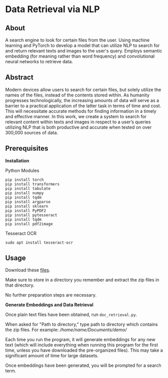 # Data Retrieval via NLP

## About
A search engine to look for certain files from the user.
Using machine learning and PyTorch to develop a model that can utilize NLP to search for and return relevant texts and images to the user's query.
Employs semantic embedding (for meaning rather than word frequency) and convolutional neural networks to retrieve data.

## Abstract
Modern devices allow users to search for certain files, but solely utilize the names of the files, instead of the contents stored within. As humanity progresses technologically, the increasing amounts of data will serve as a barrier to a practical application of the latter task in terms of time and cost. This will necessitate accurate methods for finding information in a timely and effective manner. In this work, we create a system to search for relevant content within texts and images in respect to a user’s queries utilizing NLP that is both productive and accurate when tested on over 300,000 sources of data.

## Prerequisites

**Installation**

Python Modules

```
pip install torch
pip install transformers
pip install tabulate
pip install numpy
pip install tqdm
pip install argparse
pip install sklearn
pip install PyPDF2
pip install pytesseract
pip install tqdm
pip install pdf2image
```

Tesseract OCR

```
sudo apt install tesseract-ocr
```

## Usage

Download these [files](https://www.dropbox.com/sh/4gedwm2sc7ylsxf/AAB798H6sdVW4n9iV5TZWF5Qa?dl=0). 

Make sure to store in a directory you remember and extract the zip files in that directory. 

No further preparation steps are necessary.


**Generate Embeddings and Data Retrieval**

Once plain text files have been obtained, run `doc_retrieval.py`.

When asked for "Path to directory," type path to directory which contains the zip files. 
For example: */home/name/Documents/demo/*

Each time you run the program, it will generate embeddings for any new text (which will include everything when running this program for the first time, unless you have downloaded the pre-organized files). This may take a significant amount of time for large datasets.

Once embeddings have been generated, you will be prompted for a search term. 


